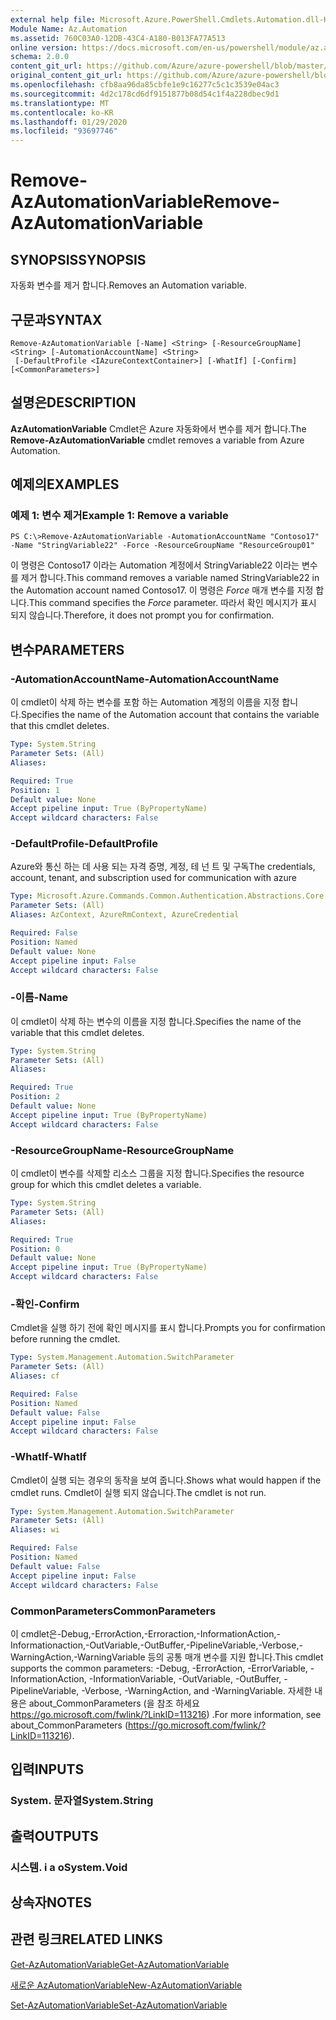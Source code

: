 ```yaml
---
external help file: Microsoft.Azure.PowerShell.Cmdlets.Automation.dll-Help.xml
Module Name: Az.Automation
ms.assetid: 760C03A0-12DB-43C4-A180-B013FA77A513
online version: https://docs.microsoft.com/en-us/powershell/module/az.automation/remove-azautomationvariable
schema: 2.0.0
content_git_url: https://github.com/Azure/azure-powershell/blob/master/src/Automation/Automation/help/Remove-AzAutomationVariable.md
original_content_git_url: https://github.com/Azure/azure-powershell/blob/master/src/Automation/Automation/help/Remove-AzAutomationVariable.md
ms.openlocfilehash: cfb8aa96da85cbfe1e9c16277c5c1c3539e04ac3
ms.sourcegitcommit: 4d2c178cd6df9151877b08d54c1f4a228dbec9d1
ms.translationtype: MT
ms.contentlocale: ko-KR
ms.lasthandoff: 01/29/2020
ms.locfileid: "93697746"
---
```

# <span data-ttu-id="03a27-101">Remove-AzAutomationVariable</span><span class="sxs-lookup"><span data-stu-id="03a27-101">Remove-AzAutomationVariable</span></span>

## <span data-ttu-id="03a27-102">SYNOPSIS</span><span class="sxs-lookup"><span data-stu-id="03a27-102">SYNOPSIS</span></span>
<span data-ttu-id="03a27-103">자동화 변수를 제거 합니다.</span><span class="sxs-lookup"><span data-stu-id="03a27-103">Removes an Automation variable.</span></span>

## <span data-ttu-id="03a27-104">구문과</span><span class="sxs-lookup"><span data-stu-id="03a27-104">SYNTAX</span></span>

```
Remove-AzAutomationVariable [-Name] <String> [-ResourceGroupName] <String> [-AutomationAccountName] <String>
 [-DefaultProfile <IAzureContextContainer>] [-WhatIf] [-Confirm] [<CommonParameters>]
```

## <span data-ttu-id="03a27-105">설명은</span><span class="sxs-lookup"><span data-stu-id="03a27-105">DESCRIPTION</span></span>
<span data-ttu-id="03a27-106">**AzAutomationVariable** Cmdlet은 Azure 자동화에서 변수를 제거 합니다.</span><span class="sxs-lookup"><span data-stu-id="03a27-106">The **Remove-AzAutomationVariable** cmdlet removes a variable from Azure Automation.</span></span>

## <span data-ttu-id="03a27-107">예제의</span><span class="sxs-lookup"><span data-stu-id="03a27-107">EXAMPLES</span></span>

### <span data-ttu-id="03a27-108">예제 1: 변수 제거</span><span class="sxs-lookup"><span data-stu-id="03a27-108">Example 1: Remove a variable</span></span>
```
PS C:\>Remove-AzAutomationVariable -AutomationAccountName "Contoso17" -Name "StringVariable22" -Force -ResourceGroupName "ResourceGroup01"
```

<span data-ttu-id="03a27-109">이 명령은 Contoso17 이라는 Automation 계정에서 StringVariable22 이라는 변수를 제거 합니다.</span><span class="sxs-lookup"><span data-stu-id="03a27-109">This command removes a variable named StringVariable22 in the Automation account named Contoso17.</span></span>
<span data-ttu-id="03a27-110">이 명령은 *Force* 매개 변수를 지정 합니다.</span><span class="sxs-lookup"><span data-stu-id="03a27-110">This command specifies the *Force* parameter.</span></span>
<span data-ttu-id="03a27-111">따라서 확인 메시지가 표시 되지 않습니다.</span><span class="sxs-lookup"><span data-stu-id="03a27-111">Therefore, it does not prompt you for confirmation.</span></span>

## <span data-ttu-id="03a27-112">변수</span><span class="sxs-lookup"><span data-stu-id="03a27-112">PARAMETERS</span></span>

### <span data-ttu-id="03a27-113">-AutomationAccountName</span><span class="sxs-lookup"><span data-stu-id="03a27-113">-AutomationAccountName</span></span>
<span data-ttu-id="03a27-114">이 cmdlet이 삭제 하는 변수를 포함 하는 Automation 계정의 이름을 지정 합니다.</span><span class="sxs-lookup"><span data-stu-id="03a27-114">Specifies the name of the Automation account that contains the variable that this cmdlet deletes.</span></span>

```yaml
Type: System.String
Parameter Sets: (All)
Aliases:

Required: True
Position: 1
Default value: None
Accept pipeline input: True (ByPropertyName)
Accept wildcard characters: False
```

### <span data-ttu-id="03a27-115">-DefaultProfile</span><span class="sxs-lookup"><span data-stu-id="03a27-115">-DefaultProfile</span></span>
<span data-ttu-id="03a27-116">Azure와 통신 하는 데 사용 되는 자격 증명, 계정, 테 넌 트 및 구독</span><span class="sxs-lookup"><span data-stu-id="03a27-116">The credentials, account, tenant, and subscription used for communication with azure</span></span>

```yaml
Type: Microsoft.Azure.Commands.Common.Authentication.Abstractions.Core.IAzureContextContainer
Parameter Sets: (All)
Aliases: AzContext, AzureRmContext, AzureCredential

Required: False
Position: Named
Default value: None
Accept pipeline input: False
Accept wildcard characters: False
```

### <span data-ttu-id="03a27-117">-이름</span><span class="sxs-lookup"><span data-stu-id="03a27-117">-Name</span></span>
<span data-ttu-id="03a27-118">이 cmdlet이 삭제 하는 변수의 이름을 지정 합니다.</span><span class="sxs-lookup"><span data-stu-id="03a27-118">Specifies the name of the variable that this cmdlet deletes.</span></span>

```yaml
Type: System.String
Parameter Sets: (All)
Aliases:

Required: True
Position: 2
Default value: None
Accept pipeline input: True (ByPropertyName)
Accept wildcard characters: False
```

### <span data-ttu-id="03a27-119">-ResourceGroupName</span><span class="sxs-lookup"><span data-stu-id="03a27-119">-ResourceGroupName</span></span>
<span data-ttu-id="03a27-120">이 cmdlet이 변수를 삭제할 리소스 그룹을 지정 합니다.</span><span class="sxs-lookup"><span data-stu-id="03a27-120">Specifies the resource group for which this cmdlet deletes a variable.</span></span>

```yaml
Type: System.String
Parameter Sets: (All)
Aliases:

Required: True
Position: 0
Default value: None
Accept pipeline input: True (ByPropertyName)
Accept wildcard characters: False
```

### <span data-ttu-id="03a27-121">-확인</span><span class="sxs-lookup"><span data-stu-id="03a27-121">-Confirm</span></span>
<span data-ttu-id="03a27-122">Cmdlet을 실행 하기 전에 확인 메시지를 표시 합니다.</span><span class="sxs-lookup"><span data-stu-id="03a27-122">Prompts you for confirmation before running the cmdlet.</span></span>

```yaml
Type: System.Management.Automation.SwitchParameter
Parameter Sets: (All)
Aliases: cf

Required: False
Position: Named
Default value: False
Accept pipeline input: False
Accept wildcard characters: False
```

### <span data-ttu-id="03a27-123">-WhatIf</span><span class="sxs-lookup"><span data-stu-id="03a27-123">-WhatIf</span></span>
<span data-ttu-id="03a27-124">Cmdlet이 실행 되는 경우의 동작을 보여 줍니다.</span><span class="sxs-lookup"><span data-stu-id="03a27-124">Shows what would happen if the cmdlet runs.</span></span>
<span data-ttu-id="03a27-125">Cmdlet이 실행 되지 않습니다.</span><span class="sxs-lookup"><span data-stu-id="03a27-125">The cmdlet is not run.</span></span>

```yaml
Type: System.Management.Automation.SwitchParameter
Parameter Sets: (All)
Aliases: wi

Required: False
Position: Named
Default value: False
Accept pipeline input: False
Accept wildcard characters: False
```

### <span data-ttu-id="03a27-126">CommonParameters</span><span class="sxs-lookup"><span data-stu-id="03a27-126">CommonParameters</span></span>
<span data-ttu-id="03a27-127">이 cmdlet은-Debug,-ErrorAction,-Erroraction,-InformationAction,-Informationaction,-OutVariable,-OutBuffer,-PipelineVariable,-Verbose,-WarningAction,-WarningVariable 등의 공통 매개 변수를 지원 합니다.</span><span class="sxs-lookup"><span data-stu-id="03a27-127">This cmdlet supports the common parameters: -Debug, -ErrorAction, -ErrorVariable, -InformationAction, -InformationVariable, -OutVariable, -OutBuffer, -PipelineVariable, -Verbose, -WarningAction, and -WarningVariable.</span></span> <span data-ttu-id="03a27-128">자세한 내용은 about_CommonParameters (을 참조 하세요 https://go.microsoft.com/fwlink/?LinkID=113216) .</span><span class="sxs-lookup"><span data-stu-id="03a27-128">For more information, see about_CommonParameters (https://go.microsoft.com/fwlink/?LinkID=113216).</span></span>

## <span data-ttu-id="03a27-129">입력</span><span class="sxs-lookup"><span data-stu-id="03a27-129">INPUTS</span></span>

### <span data-ttu-id="03a27-130">System. 문자열</span><span class="sxs-lookup"><span data-stu-id="03a27-130">System.String</span></span>

## <span data-ttu-id="03a27-131">출력</span><span class="sxs-lookup"><span data-stu-id="03a27-131">OUTPUTS</span></span>

### <span data-ttu-id="03a27-132">시스템. i a o</span><span class="sxs-lookup"><span data-stu-id="03a27-132">System.Void</span></span>

## <span data-ttu-id="03a27-133">상속자</span><span class="sxs-lookup"><span data-stu-id="03a27-133">NOTES</span></span>

## <span data-ttu-id="03a27-134">관련 링크</span><span class="sxs-lookup"><span data-stu-id="03a27-134">RELATED LINKS</span></span>

[<span data-ttu-id="03a27-135">Get-AzAutomationVariable</span><span class="sxs-lookup"><span data-stu-id="03a27-135">Get-AzAutomationVariable</span></span>](./Get-AzAutomationVariable.md)

[<span data-ttu-id="03a27-136">새로운 AzAutomationVariable</span><span class="sxs-lookup"><span data-stu-id="03a27-136">New-AzAutomationVariable</span></span>](./New-AzAutomationVariable.md)

[<span data-ttu-id="03a27-137">Set-AzAutomationVariable</span><span class="sxs-lookup"><span data-stu-id="03a27-137">Set-AzAutomationVariable</span></span>](./Set-AzAutomationVariable.md)


